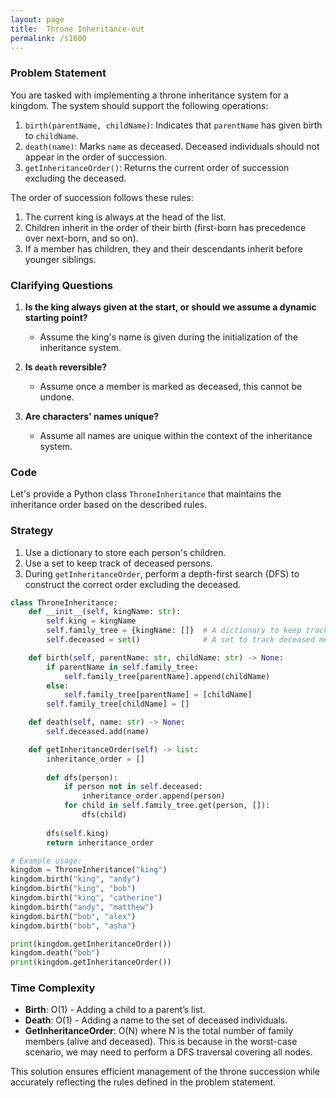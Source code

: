 ```yaml
---
layout: page
title:  Throne Inheritance-out
permalink: /s1600
---
```


### Problem Statement

You are tasked with implementing a throne inheritance system for a kingdom. The system should support the following operations:

1. `birth(parentName, childName)`: Indicates that `parentName` has given birth to `childName`.
2. `death(name)`: Marks `name` as deceased. Deceased individuals should not appear in the order of succession.
3. `getInheritanceOrder()`: Returns the current order of succession excluding the deceased.

The order of succession follows these rules:

1. The current king is always at the head of the list.
2. Children inherit in the order of their birth (first-born has precedence over next-born, and so on).
3. If a member has children, they and their descendants inherit before younger siblings.

### Clarifying Questions

1. **Is the king always given at the start, or should we assume a dynamic starting point?**

    - Assume the king's name is given during the initialization of the inheritance system.
  
2. **Is `death` reversible?**

    - Assume once a member is marked as deceased, this cannot be undone.

3. **Are characters' names unique?**

    - Assume all names are unique within the context of the inheritance system.

### Code

Let's provide a Python class `ThroneInheritance` that maintains the inheritance order based on the described rules.

### Strategy

1. Use a dictionary to store each person's children.
2. Use a set to keep track of deceased persons.
3. During `getInheritanceOrder`, perform a depth-first search (DFS) to construct the correct order excluding the deceased.

```python
class ThroneInheritance:
    def __init__(self, kingName: str):
        self.king = kingName
        self.family_tree = {kingName: []}  # A dictionary to keep track of children
        self.deceased = set()              # A set to track deceased members

    def birth(self, parentName: str, childName: str) -> None:
        if parentName in self.family_tree:
            self.family_tree[parentName].append(childName)
        else:
            self.family_tree[parentName] = [childName]
        self.family_tree[childName] = []

    def death(self, name: str) -> None:
        self.deceased.add(name)

    def getInheritanceOrder(self) -> list:
        inheritance_order = []
        
        def dfs(person):
            if person not in self.deceased:
                inheritance_order.append(person)
            for child in self.family_tree.get(person, []):
                dfs(child)
        
        dfs(self.king)
        return inheritance_order

# Example usage:
kingdom = ThroneInheritance("king")
kingdom.birth("king", "andy")
kingdom.birth("king", "bob")
kingdom.birth("king", "catherine")
kingdom.birth("andy", "matthew")
kingdom.birth("bob", "alex")
kingdom.birth("bob", "asha")

print(kingdom.getInheritanceOrder())
kingdom.death("bob")
print(kingdom.getInheritanceOrder())
```

### Time Complexity

- **Birth**: O(1) - Adding a child to a parent’s list.
- **Death**: O(1) - Adding a name to the set of deceased individuals.
- **GetInheritanceOrder**: O(N) where N is the total number of family members (alive and deceased). This is because in the worst-case scenario, we may need to perform a DFS traversal covering all nodes.

This solution ensures efficient management of the throne succession while accurately reflecting the rules defined in the problem statement.